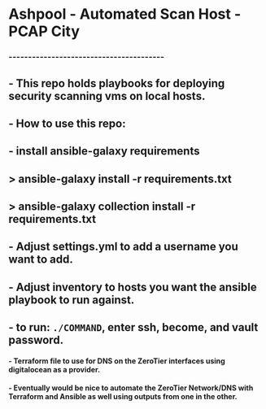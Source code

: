 # Ashpool - Automated Scan Host - PCAP City

### ----------------------------------------
## - This repo holds playbooks for deploying security scanning vms on local hosts.
## - How to use this repo:
   ## - install ansible-galaxy requirements
   ##   > ansible-galaxy install -r requirements.txt
   ##     > ansible-galaxy collection install -r requirements.txt
   ## - Adjust settings.yml to add a username you want to add.
   ## - Adjust inventory to hosts you want the ansible playbook to run against.
   ## - to run: `./COMMAND`, enter ssh, become, and vault password.

#### - Terraform file to use for DNS on the ZeroTier interfaces using digitalocean as a provider.
#### - Eventually would be nice to automate the ZeroTier Network/DNS with Terraform and Ansible as well using outputs from one in the other.

